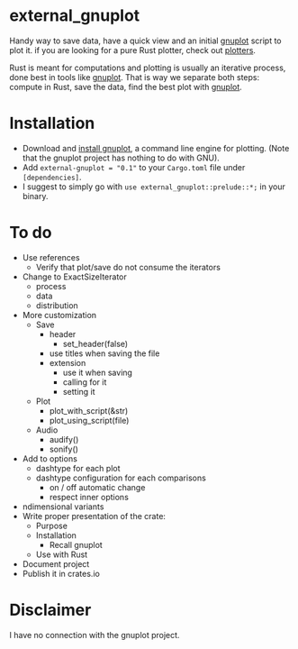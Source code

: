 # external_gnuplot
Handy way to save data, have a quick view and an initial [gnuplot](http://www.gnuplot.info/) script to plot it. 
if you are looking for a pure Rust plotter, check out [plotters](https://crates.io/crates/plotters).



Rust is meant for computations and plotting is usually an iterative process, done best in tools like [gnuplot](http://www.gnuplot.info/). That is way we separate both steps: compute in Rust, save the data, find the best plot with [gnuplot](http://www.gnuplot.info/). 



# Installation

- Download and [install gnuplot](http://www.gnuplot.info/download.html), a command line engine for plotting. (Note that the gnuplot project has nothing to do with GNU).
- Add ``external-gnuplot = "0.1"`` to your ``Cargo.toml`` file under ``[dependencies]``.
- I suggest to simply go with ``use external_gnuplot::prelude::*;`` in your binary.



# To do

- Use references
  - Verify that plot/save do not consume the iterators
- Change to ExactSizeIterator
  - process
  - data
  - distribution
- More customization
  - Save
    - header
      - set_header(false)
    - use titles when saving the file
    - extension
      - use it when saving
      - calling for it
      - setting it
  - Plot
    - plot_with_script(&str)
    - plot_using_script(file)
  - Audio
    - audify()
    - sonify()
- Add to options
  - dashtype for each plot
  - dashtype configuration for each comparisons
    - on / off automatic change
    - respect inner options
- ndimensional variants
- Write proper presentation of the crate:
  - Purpose
  - Installation
    - Recall gnuplot
  - Use with Rust
- Document project
- Publish it in crates.io



# Disclaimer

I have no connection with the gnuplot project.
